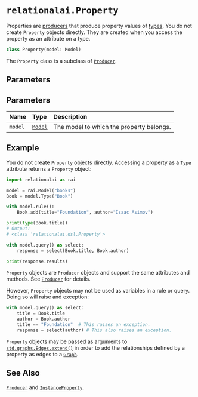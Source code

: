 <!-- markdownlint-disable MD024 -->

# `relationalai.Property`

Properties are [producers](./Producer/README.md) that produce property values of [types](./Type/README.md).
You do not create `Property` objects directly.
They are created when you access the property as an attribute on a type.

```python
class Property(model: Model)
```

The `Property` class is a subclass of [`Producer`](./Producer/README.md).

## Parameters

## Parameters

| Name | Type | Description |
| :--- | :--- | :------ |
| `model` | [`Model`](./Model/README.md) | The model to which the property belongs. |

## Example

You do not create `Property` objects directly.
Accessing a property as a [`Type`](./Type/README.md) attribute returns a `Property` object:

```python
import relationalai as rai

model = rai.Model("books")
Book = model.Type("Book")

with model.rule():
    Book.add(title="Foundation", author="Isaac Asimov")

print(type(Book.title))
# Output:
# <class 'relationalai.dsl.Property'>

with model.query() as select:
    response = select(Book.title, Book.author)

print(response.results)
```

`Property` objects are `Producer` objects and support the same attributes and methods.
See [`Producer`](./Producer/README.md) for details.

However, `Property` objects may not be used as variables in a rule or query.
Doing so will raise and exception:

```python
with model.query() as select:
    title = Book.title
    author = Book.author
    title == "Foundation"  # This raises an exception.
    response = select(author) # This also raises an exception.
```

`Property` objects may be passed as arguments to [`std.graphs.Edges.extend()`](./std/graphs/Edges/extend.md)
in order to add the relationships defined by a property as edges to a [`Graph`](./std/graphs/Graph/README.md).

## See Also

[`Producer`](./Producer/README.md) and [`InstanceProperty`](./InstanceProperty/README.md).
